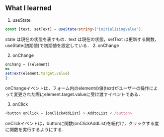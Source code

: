 ## What I learned

1. useState

```ts
const [text, setText] = useState<string>("initializingValue");
```

state は現在の状態を表すもの．text は現在の状態，setText は更新する関数，useState(初期値)で初期値を設定している． 2.
onChange

2. onChange

```ts
onChang = {(element)
=>
setText(element.target.value)
}
```

onChangeイベントは，フォーム内のelementの値(text)がユーザーの操作によって変更された際にelement.target.valueに受け渡すイベントである．

3. onClick

```ts
<button onClick = {onClickAddList} > AddtoList < /button>
```
onClickイベントは，buttonに関数(onClickAddList)を紐付け，クリックする度に関数を実行するようにする．
